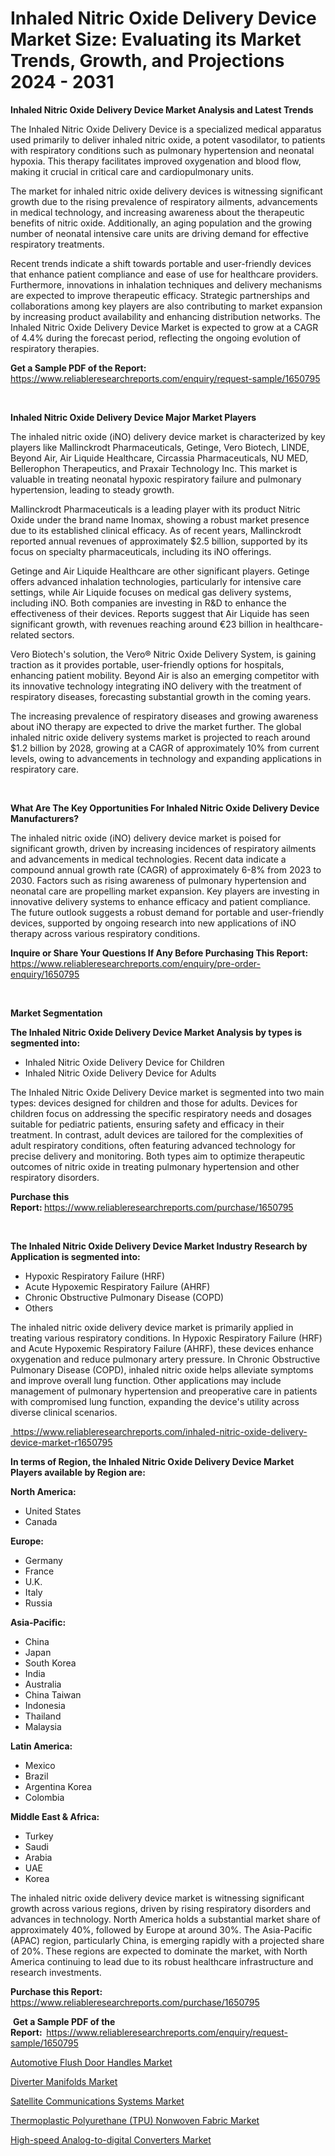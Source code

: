 <p><h1>Inhaled Nitric Oxide Delivery Device Market Size: Evaluating its Market Trends, Growth, and Projections 2024 - 2031</h1></p><p><strong>Inhaled Nitric Oxide Delivery Device Market Analysis and Latest Trends</strong></p>
<p><p>The Inhaled Nitric Oxide Delivery Device is a specialized medical apparatus used primarily to deliver inhaled nitric oxide, a potent vasodilator, to patients with respiratory conditions such as pulmonary hypertension and neonatal hypoxia. This therapy facilitates improved oxygenation and blood flow, making it crucial in critical care and cardiopulmonary units. </p><p>The market for inhaled nitric oxide delivery devices is witnessing significant growth due to the rising prevalence of respiratory ailments, advancements in medical technology, and increasing awareness about the therapeutic benefits of nitric oxide. Additionally, an aging population and the growing number of neonatal intensive care units are driving demand for effective respiratory treatments.</p><p>Recent trends indicate a shift towards portable and user-friendly devices that enhance patient compliance and ease of use for healthcare providers. Furthermore, innovations in inhalation techniques and delivery mechanisms are expected to improve therapeutic efficacy. Strategic partnerships and collaborations among key players are also contributing to market expansion by increasing product availability and enhancing distribution networks. The Inhaled Nitric Oxide Delivery Device Market is expected to grow at a CAGR of 4.4% during the forecast period, reflecting the ongoing evolution of respiratory therapies.</p></p>
<p><strong>Get a Sample PDF of the Report:&nbsp;</strong> <a href="https://www.reliableresearchreports.com/enquiry/request-sample/1650795?utm_campaign=38&utm_medium=2&utm_source=Github&utm_content=ia&utm_term=03102024&utm_id=inhaled-nitric-oxide-delivery-device">https://www.reliableresearchreports.com/enquiry/request-sample/1650795</a></p>
<p>&nbsp;</p>
<p><strong>Inhaled Nitric Oxide Delivery Device Major Market Players</strong></p>
<p><p>The inhaled nitric oxide (iNO) delivery device market is characterized by key players like Mallinckrodt Pharmaceuticals, Getinge, Vero Biotech, LINDE, Beyond Air, Air Liquide Healthcare, Circassia Pharmaceuticals, NU MED, Bellerophon Therapeutics, and Praxair Technology Inc. This market is valuable in treating neonatal hypoxic respiratory failure and pulmonary hypertension, leading to steady growth.</p><p>Mallinckrodt Pharmaceuticals is a leading player with its product Nitric Oxide under the brand name Inomax, showing a robust market presence due to its established clinical efficacy. As of recent years, Mallinckrodt reported annual revenues of approximately $2.5 billion, supported by its focus on specialty pharmaceuticals, including its iNO offerings.</p><p>Getinge and Air Liquide Healthcare are other significant players. Getinge offers advanced inhalation technologies, particularly for intensive care settings, while Air Liquide focuses on medical gas delivery systems, including iNO. Both companies are investing in R&D to enhance the effectiveness of their devices. Reports suggest that Air Liquide has seen significant growth, with revenues reaching around €23 billion in healthcare-related sectors.</p><p>Vero Biotech's solution, the Vero® Nitric Oxide Delivery System, is gaining traction as it provides portable, user-friendly options for hospitals, enhancing patient mobility. Beyond Air is also an emerging competitor with its innovative technology integrating iNO delivery with the treatment of respiratory diseases, forecasting substantial growth in the coming years.</p><p>The increasing prevalence of respiratory diseases and growing awareness about iNO therapy are expected to drive the market further. The global inhaled nitric oxide delivery systems market is projected to reach around $1.2 billion by 2028, growing at a CAGR of approximately 10% from current levels, owing to advancements in technology and expanding applications in respiratory care.</p></p>
<p>&nbsp;</p>
<p><strong>What Are The Key Opportunities For Inhaled Nitric Oxide Delivery Device Manufacturers?</strong></p>
<p><p>The inhaled nitric oxide (iNO) delivery device market is poised for significant growth, driven by increasing incidences of respiratory ailments and advancements in medical technologies. Recent data indicate a compound annual growth rate (CAGR) of approximately 6-8% from 2023 to 2030. Factors such as rising awareness of pulmonary hypertension and neonatal care are propelling market expansion. Key players are investing in innovative delivery systems to enhance efficacy and patient compliance. The future outlook suggests a robust demand for portable and user-friendly devices, supported by ongoing research into new applications of iNO therapy across various respiratory conditions.</p></p>
<p><strong>Inquire or Share Your Questions If Any Before Purchasing This Report:</strong> <a href="https://www.reliableresearchreports.com/enquiry/pre-order-enquiry/1650795?utm_campaign=38&utm_medium=2&utm_source=Github&utm_content=ia&utm_term=03102024&utm_id=inhaled-nitric-oxide-delivery-device">https://www.reliableresearchreports.com/enquiry/pre-order-enquiry/1650795</a></p>
<p>&nbsp;</p>
<p><strong>Market Segmentation</strong></p>
<p><strong>The Inhaled Nitric Oxide Delivery Device Market Analysis by types is segmented into:</strong></p>
<p><ul><li>Inhaled Nitric Oxide Delivery Device for Children</li><li>Inhaled Nitric Oxide Delivery Device for Adults</li></ul></p>
<p><p>The Inhaled Nitric Oxide Delivery Device market is segmented into two main types: devices designed for children and those for adults. Devices for children focus on addressing the specific respiratory needs and dosages suitable for pediatric patients, ensuring safety and efficacy in their treatment. In contrast, adult devices are tailored for the complexities of adult respiratory conditions, often featuring advanced technology for precise delivery and monitoring. Both types aim to optimize therapeutic outcomes of nitric oxide in treating pulmonary hypertension and other respiratory disorders.</p></p>
<p><strong>Purchase this Report:&nbsp;</strong><a href="https://www.reliableresearchreports.com/purchase/1650795?utm_campaign=38&utm_medium=2&utm_source=Github&utm_content=ia&utm_term=03102024&utm_id=inhaled-nitric-oxide-delivery-device">https://www.reliableresearchreports.com/purchase/1650795</a></p>
<p>&nbsp;</p>
<p><strong>The Inhaled Nitric Oxide Delivery Device Market Industry Research by Application is segmented into:</strong></p>
<p><ul><li>Hypoxic Respiratory Failure (HRF)</li><li>Acute Hypoxemic Respiratory Failure (AHRF)</li><li>Chronic Obstructive Pulmonary Disease (COPD)</li><li>Others</li></ul></p>
<p><p>The inhaled nitric oxide delivery device market is primarily applied in treating various respiratory conditions. In Hypoxic Respiratory Failure (HRF) and Acute Hypoxemic Respiratory Failure (AHRF), these devices enhance oxygenation and reduce pulmonary artery pressure. In Chronic Obstructive Pulmonary Disease (COPD), inhaled nitric oxide helps alleviate symptoms and improve overall lung function. Other applications may include management of pulmonary hypertension and preoperative care in patients with compromised lung function, expanding the device's utility across diverse clinical scenarios.</p></p>
<p><a href="https://www.reliableresearchreports.com/inhaled-nitric-oxide-delivery-device-market-r1650795?utm_campaign=38&utm_medium=2&utm_source=Github&utm_content=ia&utm_term=03102024&utm_id=inhaled-nitric-oxide-delivery-device">&nbsp;https://www.reliableresearchreports.com/inhaled-nitric-oxide-delivery-device-market-r1650795</a></p>
<p><strong>In terms of Region, the Inhaled Nitric Oxide Delivery Device Market Players available by Region are:</strong></p>
<p>
    <p> <strong> North America: </strong>
        <ul>
            <li>United States</li>
            <li>Canada</li>
        </ul>
        </p> 
    <p> <strong> Europe: </strong>
        <ul>
            <li>Germany</li>
            <li>France</li>
            <li>U.K.</li>
            <li>Italy</li>
            <li>Russia</li>
        </ul>
        </p> 
    <p> <strong> Asia-Pacific: </strong>
        <ul>
            <li>China</li>
            <li>Japan</li>
            <li>South Korea</li>
            <li>India</li>
            <li>Australia</li>
            <li>China Taiwan</li>
            <li>Indonesia</li>
            <li>Thailand</li>
            <li>Malaysia</li>
        </ul>
        </p> 
    <p> <strong> Latin America: </strong>
        <ul>
            <li>Mexico</li>
            <li>Brazil</li>
            <li>Argentina Korea</li>
            <li>Colombia</li>
        </ul>
        </p> 
    <p> <strong> Middle East & Africa: </strong>
        <ul>
            <li>Turkey</li>
            <li>Saudi</li>
            <li>Arabia</li>
            <li>UAE</li>
            <li>Korea</li>
        </ul>
    </p>
    </p>
<p><p>The inhaled nitric oxide delivery device market is witnessing significant growth across various regions, driven by rising respiratory disorders and advances in technology. North America holds a substantial market share of approximately 40%, followed by Europe at around 30%. The Asia-Pacific (APAC) region, particularly China, is emerging rapidly with a projected share of 20%. These regions are expected to dominate the market, with North America continuing to lead due to its robust healthcare infrastructure and research investments.</p></p>
<p><strong>Purchase this Report: </strong><a href="https://www.reliableresearchreports.com/purchase/1650795?utm_campaign=38&utm_medium=2&utm_source=Github&utm_content=ia&utm_term=03102024&utm_id=inhaled-nitric-oxide-delivery-device">https://www.reliableresearchreports.com/purchase/1650795</a></p>
<p>&nbsp;<strong>Get a Sample PDF of the Report:&nbsp;&nbsp;</strong><a href="https://www.reliableresearchreports.com/enquiry/request-sample/1650795?utm_campaign=38&utm_medium=2&utm_source=Github&utm_content=ia&utm_term=03102024&utm_id=inhaled-nitric-oxide-delivery-device">https://www.reliableresearchreports.com/enquiry/request-sample/1650795</a></p>
<p><strong></strong></p>
<p><p><a href="https://medium.com/@lourdestd6bs/unveiling-market-trends-global-automotive-flush-door-handles-market-growth-and-regional-insights-052efd9785e8?utm_campaign=38&utm_medium=2&utm_source=Github&utm_content=ia&utm_term=03102024&utm_id=inhaled-nitric-oxide-delivery-device">Automotive Flush Door Handles Market</a></p><p><a href="https://issuu.com/reportprime-2/docs/diverter-manifolds-market-size-2030_1f3f84f3b9bf13?utm_campaign=38&utm_medium=2&utm_source=Github&utm_content=ia&utm_term=03102024&utm_id=inhaled-nitric-oxide-delivery-device">Diverter Manifolds Market</a></p><p><a href="https://www.linkedin.com/pulse/satellite-communications-systems-industry-insights-report-mcize?trackingId=mhGbKj8YQACGGYR8dbUZXA%3D%3D&utm_campaign=38&utm_medium=2&utm_source=Github&utm_content=ia&utm_term=03102024&utm_id=inhaled-nitric-oxide-delivery-device">Satellite Communications Systems Market</a></p><p><a href="https://github.com/JamesCox407/Market-Research-Report-List-1/blob/main/thermoplastic-polyurethane-tpu-nonwoven-fabric-market.md?utm_campaign=38&utm_medium=2&utm_source=Github&utm_content=ia&utm_term=03102024&utm_id=inhaled-nitric-oxide-delivery-device">Thermoplastic Polyurethane (TPU) Nonwoven Fabric Market</a></p><p><a href="https://github.com/RoseBoyd475/Market-Research-Report-List-1/blob/main/high-speed-analog-to-digital-converters-market.md?utm_campaign=38&utm_medium=2&utm_source=Github&utm_content=ia&utm_term=03102024&utm_id=inhaled-nitric-oxide-delivery-device">High-speed Analog-to-digital Converters Market</a></p></p>